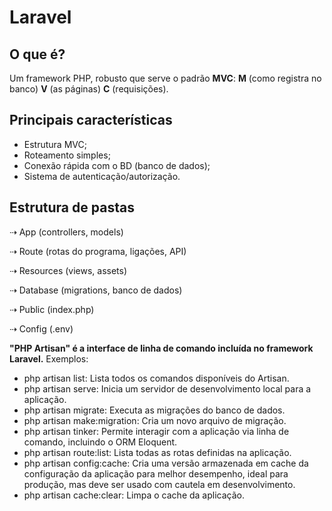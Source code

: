 # Laravel

## O que é?

Um framework PHP, robusto que serve o padrão **MVC**:
**M** (como registra no banco) **V** (as páginas) **C** (requisições).

## Principais características

* Estrutura MVC;
* Roteamento simples;
* Conexão rápida com o BD (banco de dados);
* Sistema de autenticação/autorização.

## Estrutura de pastas

⇢ App (controllers, models)

⇢ Route (rotas do programa, ligações, API)

⇢ Resources (views, assets)

⇢ Database (migrations, banco de dados)

⇢ Public (index.php)

⇢ Config (.env)

**"PHP Artisan" é a interface de linha de comando incluída no framework Laravel.**
Exemplos:

* php artisan list: Lista todos os comandos disponíveis do Artisan. 
* php artisan serve: Inicia um servidor de desenvolvimento local para a aplicação. 
* php artisan migrate: Executa as migrações do banco de dados. 
* php artisan make:migration: Cria um novo arquivo de migração. 
* php artisan tinker: Permite interagir com a aplicação via linha de comando, incluindo o ORM Eloquent. 
* php artisan route:list: Lista todas as rotas definidas na aplicação. 
* php artisan config:cache: Cria uma versão armazenada em cache da configuração da aplicação para melhor desempenho, ideal para produção, mas deve ser usado com cautela em desenvolvimento. 
* php artisan cache:clear: Limpa o cache da aplicação. 
